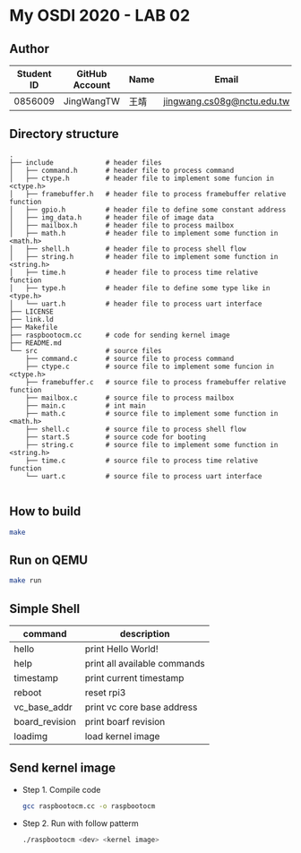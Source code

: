 # My OSDI 2020 - LAB 02

## Author

| Student ID | GitHub Account | Name | Email                      |
| -----------| -------------- | ---- | -------------------------- |
| 0856009    | JingWangTW     | 王靖  | jingwang.cs08g@nctu.edu.tw |

## Directory structure

```
.
├── include             # header files
│   ├── command.h       # header file to process command
│   ├── ctype.h         # header file to implement some funcion in <ctype.h>
│   ├── framebuffer.h   # header file to process framebuffer relative function
│   ├── gpio.h          # header file to define some constant address
│   ├── img_data.h      # header file of image data
│   ├── mailbox.h       # header file to process mailbox
│   ├── math.h          # header file to implement some function in <math.h>
│   ├── shell.h         # header file to process shell flow
│   ├── string.h        # header file to implement some function in <string.h>
│   ├── time.h          # header file to process time relative function
│   ├── type.h          # header file to define some type like in <type.h>
│   └── uart.h          # header file to process uart interface
├── LICENSE
├── link.ld
├── Makefile
├── raspbootocm.cc      # code for sending kernel image
├── README.md
└── src                 # source files
    ├── command.c       # source file to process command
    ├── ctype.c         # source file to implement some funcion in <ctype.h>
    ├── framebuffer.c   # source file to process framebuffer relative function
    ├── mailbox.c       # source file to process mailbox
    ├── main.c          # int main
    ├── math.c          # source file to implement some function in <math.h>
    ├── shell.c         # source file to process shell flow
    ├── start.S         # source code for booting
    ├── string.c        # source file to implement some function in <string.h>
    ├── time.c          # source file to process time relative function
    └── uart.c          # source file to process uart interface


```

## How to build
```bash
make
```

## Run on QEMU
```bash
make run
```

## Simple Shell
| command       | description                   | 
| --------------| ----------------------------- | 
| hello         | print Hello World!            |
| help          | print all available commands  |
| timestamp     | print current timestamp       |
| reboot        | reset rpi3                    |
| vc_base_addr  | print vc core base address    |
| board_revision| print boarf revision          |
| loadimg       | load kernel image             |

## Send kernel image

* Step 1. Compile code
    ```bash
    gcc raspbootocm.cc -o raspbootocm
    ```

* Step 2. Run with follow patterm
    ```bash
    ./raspbootocm <dev> <kernel image>
    ```
